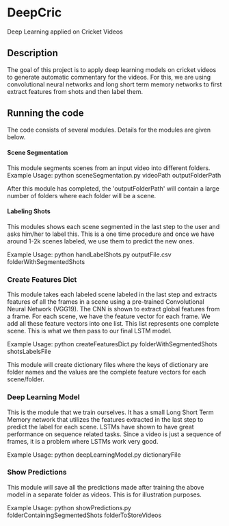 # DeepCric
Deep Learning applied on Cricket Videos

## Description
The goal of this project is to apply deep learning models on cricket videos to generate automatic commentary for the videos. For this, we are using convolutional neural networks and long short term memory networks to first extract features from shots and then label them.

## Running the code
The code consists of several modules. Details for the modules are given below.

#### Scene Segmentation
This module segments scenes from an input video into different folders.
Example Usage: python sceneSegmentation.py videoPath outputFolderPath

After this module has completed, the 'outputFolderPath' will contain a large number of folders where each folder will be a scene.

#### Labeling Shots
This modules shows each scene segmented in the last step to the user and asks him/her to label this. This is a one time procedure and once we have around 1-2k scenes labeled, we use them to predict the new ones.

Example Usage: python handLabelShots.py outputFile.csv folderWithSegmentedShots

### Create Features Dict
This module takes each labeled scene labeled in the last step and extracts features of all the frames in a scene using a pre-trained Convolutional Neural Network (VGG19). The CNN is shown to extract global features from a frame. For each scene, we have the feature vector for each frame. We add all these feature vectors into one list. This list represents one complete scene. This is what we then pass to our final LSTM model.

Example Usage: python createFeaturesDict.py folderWithSegmentedShots shotsLabelsFile

This module will create dictionary files where the keys of dictionary are folder names and the values are the complete feature vectors for each scene/folder.

### Deep Learning Model
This is the module that we train ourselves. It has a small Long Short Term Memory network that utilizes the features extracted in the last step to predict the label for each scene. LSTMs have shown to have great performance on sequence related tasks. Since a video is just a sequence of frames, it is a problem where LSTMs work very good.

Example Usage: python deepLearningModel.py dictionaryFile

### Show Predictions
This module will save all the predictions made after training the above model in a separate folder as videos. This is for illustration purposes.

Example Usage: python showPredictions.py folderContainingSegmentedShots folderToStoreVideos


